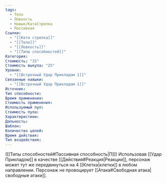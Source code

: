 ```yaml
---
tags:
  - Тело
  - Ловкость
  - Навык/КатаСтрелка
  - Пассивная
Ссылки:
  - "[[Ката стрелка]]"
  - "[[Тело]]"
  - "[[Ловкость]]"
  - "[[Типы способностей]]"
Категория: 
Стоимость: "15"
Стоимость выкупа: "25"
Уровни:
  - "[[Встречный Удар Прикладом 1]]"
Связанные навыки:
  - "[[Встречный Удар Прикладом 1]]"
Источник:
Тип способности:
Время применения:
Стоимость применения:
Используемый пул:
Стоимость пула:
Характеристики:
Дальность:
Шаблон:
Количество целей:
Время действия:
Тип воздействия:
---
```

([[Типы способностей#Пассивная способность|П]]) Использовав [[Удар Прикладом]] в качестве [[Действия#Реакция|Реакции]], персонаж может тут же передвинуться на 4 [[Клетка|клетки]] в любом направлении. Персонаж не провоцирует [[Атака#Свободная атака|свободные атаки]].